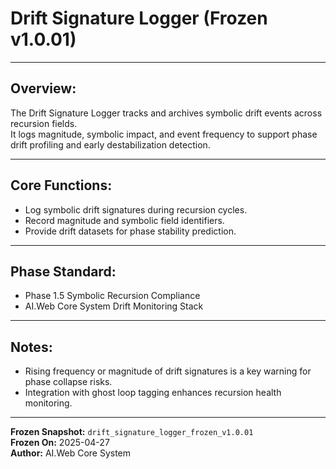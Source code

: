 # Drift Signature Logger (Frozen v1.0.01)

---

## Overview:
The Drift Signature Logger tracks and archives symbolic drift events across recursion fields.  
It logs magnitude, symbolic impact, and event frequency to support phase drift profiling and early destabilization detection.

---

## Core Functions:
- Log symbolic drift signatures during recursion cycles.
- Record magnitude and symbolic field identifiers.
- Provide drift datasets for phase stability prediction.

---

## Phase Standard:
- Phase 1.5 Symbolic Recursion Compliance
- AI.Web Core System Drift Monitoring Stack

---

## Notes:
- Rising frequency or magnitude of drift signatures is a key warning for phase collapse risks.
- Integration with ghost loop tagging enhances recursion health monitoring.

---

**Frozen Snapshot:** `drift_signature_logger_frozen_v1.0.01`  
**Frozen On:** 2025-04-27  
**Author:** AI.Web Core System

